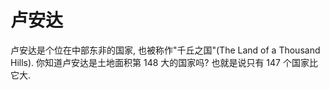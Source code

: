 # 卢安达

卢安达是个位在中部东非的国家, 也被称作"千丘之国"(The Land of a Thousand Hills).
你知道卢安达是土地面积第 148 大的国家吗? 也就是说只有 147 个国家比它大.
